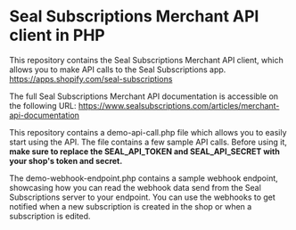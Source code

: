 # Seal Subscriptions Merchant API client in PHP

This repository contains the Seal Subscriptions Merchant API client, which allows you to make API calls to the Seal Subscriptions app. 
https://apps.shopify.com/seal-subscriptions

The full Seal Subscriptions Merchant API documentation is accessible on the following URL:
https://www.sealsubscriptions.com/articles/merchant-api-documentation

This repository contains a demo-api-call.php file which allows you to easily start using the API. The file contains a few sample API calls. 
Before using it, **make sure to replace the SEAL_API_TOKEN and SEAL_API_SECRET with your shop's token and secret.**

The demo-webhook-endpoint.php contains a sample webhook endpoint, showcasing how you can read the webhook data send from the Seal Subscriptions server to your endpoint.
You can use the webhooks to get notified when a new subscription is created in the shop or when a subscription is edited.
